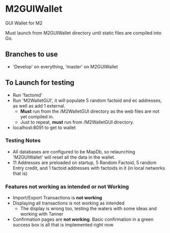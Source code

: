 # M2GUIWallet
GUI Wallet for M2

Must launch from M2GUIWallet directory until static files are compiled into Go.

## Branches to use
 - 'Develop' on everything, 'master' on M2GUIWallet

## To Launch for testing
 - Run 'factomd'
 - Run 'M2WalletGUI', it will populate 5 random factoid and ec addresses, as well as add 1 external.
    - **Must** run from the /M2WalletGUI directory as the web files are not yet compiled in.
    - Just to repeat, **must** run from /M2WalletGUI directory.
 - localhost:8091 to get to wallet


### Testing Notes
 - All databases are configured to be MapDb, so relaunching 'M2GUIWallet' will reset all the data in the wallet.
 - 11 Addresses are preloaded on startup, 5 Random Factoid, 5 random Entry credit, and 1 factoid addresses with factoids in it (in local networks that is)


 ### Features not working as intended or not Working
  - Import/Export Transactions is **not working**
  - Displaying all transactions is not working as intended
    - The display is wrong too, testing the waters with some ideas and working with Tanner
  - Confirmation pages are **not working**. Basic confirmation in a green success box is all that is implemented right now
